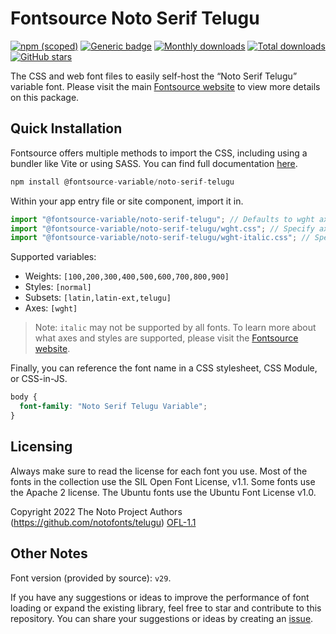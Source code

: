 # Fontsource Noto Serif Telugu

[![npm (scoped)](https://img.shields.io/npm/v/@fontsource-variable/noto-serif-telugu?color=brightgreen)](https://www.npmjs.com/package/@fontsource-variable/noto-serif-telugu) [![Generic badge](https://img.shields.io/badge/fontsource-passing-brightgreen)](https://github.com/fontsource/fontsource) [![Monthly downloads](https://badgen.net/npm/dm/@fontsource-variable/noto-serif-telugu)](https://github.com/fontsource/fontsource) [![Total downloads](https://badgen.net/npm/dt/@fontsource-variable/noto-serif-telugu)](https://github.com/fontsource/fontsource) [![GitHub stars](https://img.shields.io/github/stars/fontsource/fontsource.svg?style=social&label=Star)](https://github.com/fontsource/fontsource/stargazers)

The CSS and web font files to easily self-host the “Noto Serif Telugu” variable font. Please visit the main [Fontsource website](https://fontsource.org/fonts/noto-serif-telugu) to view more details on this package.

## Quick Installation

Fontsource offers multiple methods to import the CSS, including using a bundler like Vite or using SASS. You can find full documentation [here](https://fontsource.org/docs/getting-started/introduction).

```javascript
npm install @fontsource-variable/noto-serif-telugu
```

Within your app entry file or site component, import it in.

```javascript
import "@fontsource-variable/noto-serif-telugu"; // Defaults to wght axis
import "@fontsource-variable/noto-serif-telugu/wght.css"; // Specify axis
import "@fontsource-variable/noto-serif-telugu/wght-italic.css"; // Specify axis and style
```

Supported variables:
- Weights: `[100,200,300,400,500,600,700,800,900]`
- Styles: `[normal]`
- Subsets: `[latin,latin-ext,telugu]`
- Axes: `[wght]`

> Note: `italic` may not be supported by all fonts. To learn more about what axes and styles are supported, please visit the [Fontsource website](https://fontsource.org/fonts/noto-serif-telugu).

Finally, you can reference the font name in a CSS stylesheet, CSS Module, or CSS-in-JS.

```css
body {
  font-family: "Noto Serif Telugu Variable";
}
```

## Licensing
Always make sure to read the license for each font you use. Most of the fonts in the collection use the SIL Open Font License, v1.1. Some fonts use the Apache 2 license. The Ubuntu fonts use the Ubuntu Font License v1.0.

Copyright 2022 The Noto Project Authors (https://github.com/notofonts/telugu)
[OFL-1.1](https://openfontlicense.org)

## Other Notes
Font version (provided by source): `v29`.

If you have any suggestions or ideas to improve the performance of font loading or expand the existing library, feel free to star and contribute to this repository. You can share your suggestions or ideas by creating an [issue](https://github.com/fontsource/fontsource/issues).